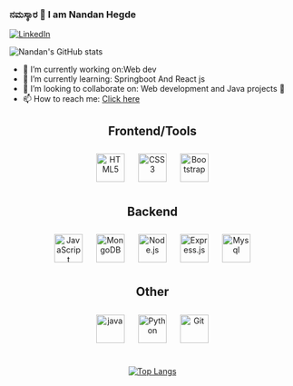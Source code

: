 ### ನಮಸ್ಕಾರ 🙏 I am Nandan Hegde
[![LinkedIn](https://img.shields.io/badge/linkedin-blue.svg?&style=for-the-badge&logo=linkedin&logoColor=white)](https://www.linkedin.com/in/nandan-hegde-60b2bb1b9/)&nbsp;




 ![Nandan's GitHub stats](https://github-readme-stats.vercel.app/api?username=nandanhegde13&show_icons=true&theme=calm)
 
- 🔭 I’m currently working on:Web dev
- 🌱 I’m currently learning: Springboot And React js
- 👯 I’m looking to collaborate on: Web development and Java projects 🤝
- 📫 How to reach me: [Click here](https://www.linkedin.com/in/nandan-hegde-60b2bb1b9/)



<div align="center">
 <h2> <b> Frontend/Tools </b> </h2>
 </div>
<div align="center">   

<img style="margin: 10px" src="https://profilinator.rishav.dev/skills-assets/html5-original-wordmark.svg" alt="HTML5" height="50" />  
<img style="margin: 10px" src="https://profilinator.rishav.dev/skills-assets/css3-original-wordmark.svg" alt="CSS3" height="50" />  
<img style="margin: 10px" src="https://profilinator.rishav.dev/skills-assets/bootstrap-plain.svg" alt="Bootstrap" height="50" />
   

</div></td><td valign="top" width="33%">

<div align="center">
 <h2> <b>Backend</b> </h2>
 </div>
<div align="center">  
<div align="center">  
<img style="margin: 10px" src="https://profilinator.rishav.dev/skills-assets/javascript-original.svg" alt="JavaScript" height="50" />  
<img style="margin: 10px" src="https://profilinator.rishav.dev/skills-assets/mongodb-original-wordmark.svg" alt="MongoDB" height="50" />  
<img style="margin: 10px" src="https://profilinator.rishav.dev/skills-assets/nodejs-original-wordmark.svg" alt="Node.js" height="50" />  
<img style="margin: 10px" src="https://profilinator.rishav.dev/skills-assets/express-original-wordmark.svg" alt="Express.js" height="50" />  
 <img style="margin: 10px" src="https://itsilesia.com/wp-content/uploads/2018/11/mysql-logo.jpg" alt="Mysql" height="50" /> 

</div></td><td valign="top" width="33%">

<div align="center">
 <h2> <b> Other </b> </h2>
 </div>
<div align="center">  

<img style="margin: 10px" src="https://brandslogos.com/wp-content/uploads/images/large/java-logo-1.png" alt="java" height="50" />  
 <img style="margin: 10px" src="https://profilinator.rishav.dev/skills-assets/python-original.svg" alt="Python" height="50" />  
<img style="margin: 10px" src="https://profilinator.rishav.dev/skills-assets/git-scm-icon.svg" alt="Git" height="50" />  


</div></td></tr></table>  

<br/>  


[![Top Langs](https://github-readme-stats.vercel.app/api/top-langs/?username=pranavbharadwaj007&layout=compact&theme=calm)](https://github.com/pranavbharadwaj007)


